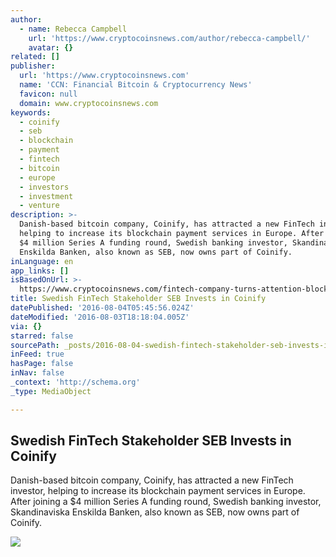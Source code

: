 ```yaml
---
author:
  - name: Rebecca Campbell
    url: 'https://www.cryptocoinsnews.com/author/rebecca-campbell/'
    avatar: {}
related: []
publisher:
  url: 'https://www.cryptocoinsnews.com'
  name: 'CCN: Financial Bitcoin & Cryptocurrency News'
  favicon: null
  domain: www.cryptocoinsnews.com
keywords:
  - coinify
  - seb
  - blockchain
  - payment
  - fintech
  - bitcoin
  - europe
  - investors
  - investment
  - venture
description: >-
  Danish-based bitcoin company, Coinify, has attracted a new FinTech investor,
  helping to increase its blockchain payment services in Europe. After joining a
  $4 million Series A funding round, Swedish banking investor, Skandinaviska
  Enskilda Banken, also known as SEB, now owns part of Coinify.
inLanguage: en
app_links: []
isBasedOnUrl: >-
  https://www.cryptocoinsnews.com/fintech-company-turns-attention-blockchain-fight-fraud/
title: Swedish FinTech Stakeholder SEB Invests in Coinify
datePublished: '2016-08-04T05:45:56.024Z'
dateModified: '2016-08-03T18:18:04.005Z'
via: {}
starred: false
sourcePath: _posts/2016-08-04-swedish-fintech-stakeholder-seb-invests-in-coinify.md
inFeed: true
hasPage: false
inNav: false
_context: 'http://schema.org'
_type: MediaObject

---
```

<article style=""><h1>Swedish FinTech Stakeholder SEB Invests in Coinify</h1><p>Danish-based bitcoin company, Coinify, has attracted a new FinTech investor, helping to increase its blockchain payment services in Europe. After joining a $4 million Series A funding round, Swedish banking investor, Skandinaviska Enskilda Banken, also known as SEB, now owns part of Coinify.</p><img src="https://www.cryptocoinsnews.com/wp-content/uploads/2016/08/Swedish-FinTech-Stakeholder-SEB-Invests-in-Coinify.jpg" /></article>